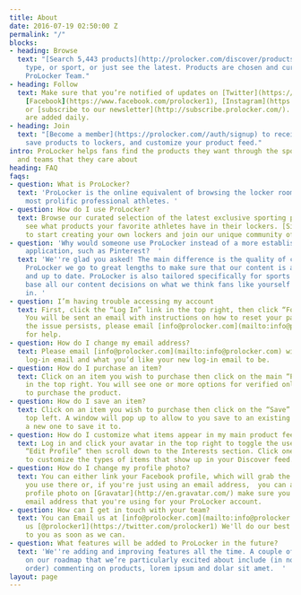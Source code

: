 ```yaml
---
title: About
date: 2016-07-19 02:50:00 Z
permalink: "/"
blocks:
- heading: Browse
  text: "[Search 5,443 products](http://prolocker.com/discover/products) by brand,
    type, or sport, or just see the latest. Products are chosen and curated by the
    ProLocker Team."
- heading: Follow
  text: Make sure that you’re notified of updates on [Twitter](https://twitter.com/prolocker1),
    [Facebook](https://www.facebook.com/prolocker1), [Instagram](https://instagram.com/prolocker)
    or [subscribe to our newsletter](http://subscribe.prolocker.com/). New products
    are added daily.
- heading: Join
  text: "[Become a member](https://prolocker.com//auth/signup) to receive email notifications,
    save products to lockers, and customize your product feed."
intro: ProLocker helps fans find the products they want through the sports, athletes
  and teams that they care about
heading: FAQ
faqs:
- question: What is ProLocker?
  text: 'ProLocker is the online equivalent of browsing the locker rooms of the world''s
    most prolific professional athletes. '
- question: How do I use ProLocker?
  text: Browse our curated selection of the latest exclusive sporting products, or
    see what products your favorite athletes have in their lockers. [Sign up](http://prolocker.com/auth/signup)
    to start creating your own lockers and join our unique community of sports fans.
- question: 'Why would someone use ProLocker instead of a more established bookmarking
    application, such as Pinterest?  '
  text: 'We''re glad you asked! The main difference is the quality of content. At
    ProLocker we go to great lengths to make sure that our content is authentic, relevant
    and up to date. ProLocker is also tailored specifically for sports fans, so we
    base all our content decisions on what we think fans like yourself would be interested
    in. '
- question: I’m having trouble accessing my account
  text: First, click the “Log In” link in the top right, then click “Forgot Password”.
    You will be sent an email with instructions on how to reset your password. If
    the issue persists, please email [info@prolocker.com](mailto:info@prolocker.com)
    for help.
- question: How do I change my email address?
  text: Please email [info@prolocker.com](mailto:info@prolocker.com) with your current
    log-in email and what you’d like your new log-in email to be.
- question: How do I purchase an item?
  text: Click on an item you wish to purchase then click on the main “Purchase” button
    in the top right. You will see one or more options for verified online locations
    to purchase the product.
- question: How do I save an item?
  text: Click on an item you wish to purchase then click on the “Save” link in the
    top left. A window will pop up to allow to you save to an existing locker or create
    a new one to save it to.
- question: How do I customize what items appear in my main product feed?
  text: Log in and click your avatar in the top right to toggle the user menu. Click
    “Edit Profile” then scroll down to the Interests section. Click one or more interests
    to customize the types of items that show up in your Discover feed.
- question: How do I change my profile photo?
  text: You can either link your Facebook profile, which will grab the same avatar
    you use there or, if you're just using an email address,  you can add a custom
    profile photo on [Gravatar](http://en.gravatar.com/) make sure you use the same
    email address that you're using for your ProLocker account.
- question: How can I get in touch with your team?
  text: You can Email us at [info@prolocker.com](mailto:info@prolocker.com) or Tweet
    us [@prolocker1](https://twitter.com/prolocker1) We'll do our best to get back
    to you as soon as we can.
- question: What features will be added to ProLocker in the future?
  text: 'We''re adding and improving features all the time. A couple of the next items
    on our roadmap that we’re particularly excited about include (in no particular
    order) commenting on products, lorem ipsum and dolar sit amet.  '
layout: page
---
```


